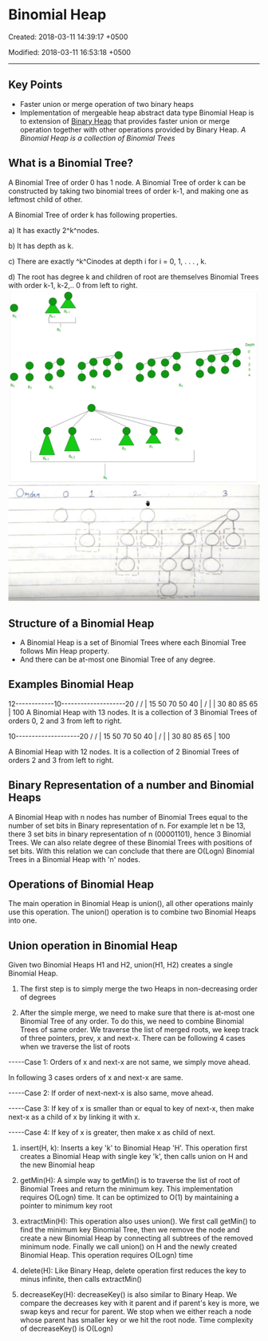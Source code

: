 # Binomial Heap

Created: 2018-03-11 14:39:17 +0500

Modified: 2018-03-11 16:53:18 +0500

---

## Key Points

- Faster union or merge operation of two binary heaps
- Implementation of mergeable heap abstract data type
Binomial Heap is to extension of [Binary Heap](http://geeksquiz.com/binary-heap/) that provides faster union or merge operation together with other operations provided by Binary Heap.
*A Binomial Heap is a collection of Binomial Trees*

## What is a Binomial Tree?

A Binomial Tree of order 0 has 1 node. A Binomial Tree of order k can be constructed by taking two binomial trees of order k-1, and making one as leftmost child of other.

A Binomial Tree of order k has following properties.

a) It has exactly 2^k^nodes.

b) It has depth as k.

c) There are exactly ^k^Cinodes at depth i for i = 0, 1, . . . , k.

d) The root has degree k and children of root are themselves Binomial Trees with order k-1, k-2,.. 0 from left to right.
![7-거9 니1d00 ](media/Binomial-Heap-image1.png)
![0"스쇠 0 ](media/Binomial-Heap-image2.png)

## Structure of a Binomial Heap

- A Binomial Heap is a set of Binomial Trees where each Binomial Tree follows Min Heap property.
- And there can be at-most one Binomial Tree of any degree.

## Examples Binomial Heap

12------------10--------------------20
/  / |
15 50 70 50 40
| / | |
30 80 85 65
|
100
A Binomial Heap with 13 nodes. It is a collection of 3
Binomial Trees of orders 0, 2 and 3 from left to right.

10--------------------20
/  / |
15 50 70 50 40
| / | |
30 80 85 65
|
100

A Binomial Heap with 12 nodes. It is a collection of 2
Binomial Trees of orders 2 and 3 from left to right.

## Binary Representation of a number and Binomial Heaps

A Binomial Heap with n nodes has number of Binomial Trees equal to the number of set bits in Binary representation of n. For example let n be 13, there 3 set bits in binary representation of n (00001101), hence 3 Binomial Trees. We can also relate degree of these Binomial Trees with positions of set bits. With this relation we can conclude that there are O(Logn) Binomial Trees in a Binomial Heap with 'n' nodes.

## Operations of Binomial Heap

The main operation in Binomial Heap is union(), all other operations mainly use this operation. The union() operation is to combine two Binomial Heaps into one.

## Union operation in Binomial Heap

Given two Binomial Heaps H1 and H2, union(H1, H2) creates a single Binomial Heap.

1. The first step is to simply merge the two Heaps in non-decreasing order of degrees

2. After the simple merge, we need to make sure that there is at-most one Binomial Tree of any order. To do this, we need to combine Binomial Trees of same order. We traverse the list of merged roots, we keep track of three pointers, prev, x and next-x. There can be following 4 cases when we traverse the list of roots

-----Case 1: Orders of x and next-x are not same, we simply move ahead.

In following 3 cases orders of x and next-x are same.

-----Case 2: If order of next-next-x is also same, move ahead.

-----Case 3: If key of x is smaller than or equal to key of next-x, then make next-x as a child of x by linking it with x.

-----Case 4: If key of x is greater, then make x as child of next.

1. insert(H, k): Inserts a key 'k' to Binomial Heap 'H'. This operation first creates a Binomial Heap with single key 'k', then calls union on H and the new Binomial heap

2. getMin(H): A simple way to getMin() is to traverse the list of root of Binomial Trees and return the minimum key. This implementation requires O(Logn) time. It can be optimized to O(1) by maintaining a pointer to minimum key root

3. extractMin(H): This operation also uses union(). We first call getMin() to find the minimum key Binomial Tree, then we remove the node and create a new Binomial Heap by connecting all subtrees of the removed minimum node. Finally we call union() on H and the newly created Binomial Heap. This operation requires O(Logn) time

4. delete(H): Like Binary Heap, delete operation first reduces the key to minus infinite, then calls extractMin()

5. decreaseKey(H): decreaseKey() is also similar to Binary Heap. We compare the decreases key with it parent and if parent's key is more, we swap keys and recur for parent. We stop when we either reach a node whose parent has smaller key or we hit the root node. Time complexity of decreaseKey() is O(Logn)
